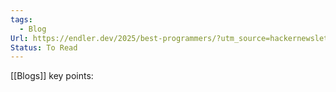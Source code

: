 ```yaml
---
tags:
  - Blog
Url: https://endler.dev/2025/best-programmers/?utm_source=hackernewsletter&utm_medium=email&utm_term=fav
Status: To Read
---
```

[[Blogs]]
key points: